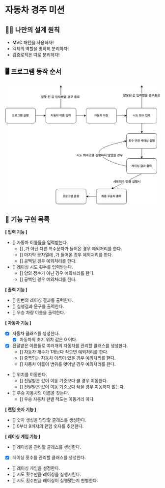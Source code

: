 # 자동차 경주 미션

## 🧑‍💻 나만의 설계 원칙

- MVC 패턴을 사용하자!
- 객체의 역할을 명확히 분리하자!
- 검증로직은 따로 분리하자!

## 🖥️ 프로그램 동작 순서

![flow](flow.png)

## 🎯 기능 구현 목록

**[ 입력 기능 ]**
- [] 자동차 이름들을 입력받는다.
  - [] ,가 아닌 다른 특수문자가 들어온 경우 예외처리를 한다.
  - [] 마지막 문자열에 ,가 들어온 경우 예외처리를 한다.
  - [] 공백일 경우 예외처리를 한다.
- [] 레이싱 시도 횟수를 입력받는다.
  - [] 양의 정수가 아닌 경우 예외처리를 한다.
  - [] 공백인 경우 예외처리를 한다.

**[ 출력 기능 ]**
- [] 한번의 레이싱 결과를 출력한다.
- [] 실행결과 문구를 출력한다.
- [] 우승 차량 이름을 출력한다.

**[ 자동차 기능 ]**
- [x] 자동차 클래스를 생성한다.
  - [x] 자동차의 초기 위치 값은 0 이다.
- [x] 전달받은 이름들로 여러개의 자동차를 관리할 클래스를 생성한다.
  - [] 자동차 개수가 1개보다 작으면 예외처리를 한다.
  - [] 중복되는 자동차 이름이 있을 경우 예외처리를 한다.
  - [] 자동차 이름이 범위를 벗어날 경우 예외처리를 한다.
- [] 위치를 이동한다.
  - [] 전달받은 값이 이동 기준보다 클 경우 이동한다.
  - [] 전달받은 값이 이동 기준보다 작을 경우 이동하지 않는다.
- [] 우승 자동차의 이름을 찾는다.
  - [] 우승 자동차 판별 척도는 이동거리 이다.

**[ 랜덤 숫자 기능 ]**
- [] 숫자 생성을 담당할 클래스를 생성한다.
- [] 0부터 9까지의 랜덤 숫자를 추천한다.

**[ 레이싱 게임 기능 ]**
- [] 레이싱을 관리할 클래스를 생성한다.
- [x] 레이싱 횟수를 관리할 클래스를 생성한다.
- [] 레이싱 게임을 설정한다.
- [] 시도 횟수만큼 레이싱을 실행시킨다.
- [] 시도 횟수만큼 레이싱이 실행됐는지 판별한다.
